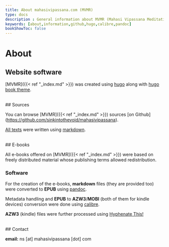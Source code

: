 ```yaml
---
title: About mahasivipassana.com (MVMR)
type: docs
description : General information about MVMR (Mahasi Vipassana Meditation Resources)
keywords: [about,information,github,hugo,calibre,pandoc] 
bookShowToc: false
---
```


# About

## Website software
[MVMR]({{< ref "_index.md" >}}) was created using [hugo](https://gohugo.io/) along with [hugo book  theme](https://github.com/alex-shpak/hugo-book). 

<br>
## Sources

You can browse [MVMR]({{< ref "_index.md" >}}) sources [on Github] (https://github.com/sinkintothevoid/mahasivipassana).

[All texts](https://github.com/sinkintothevoid/mahasivipassana/tree/master/content/docs) were written using [markdown](https://en.wikipedia.org/wiki/Markdown). 

<br>
## E-books

All e-books offered on [MVMR]({{< ref "_index.md" >}}) were based on freely distributed material whose publishing terms allowed redistribution.

### Software

For the creation of the e-books, **markdown** files (they are provided too) were converted to **EPUB** using [pandoc](https://pandoc.org/).

Metadata handling and **EPUB** to **AZW3**/**MOBI** (both of them for kindle devices) conversion were done using [calibre](https://calibre-ebook.com/).

**AZW3** (kindle) files were further processed using [Hyphenate This!](https://www.mobileread.com/forums/showthread.php?t=208534)

<br>
## Contact

**email:** ns [at] mahasivipassana [dot] com